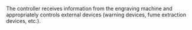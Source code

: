 The controller receives information from the engraving machine and appropriately controls external devices (warning devices, fume extraction devices, etc.).
